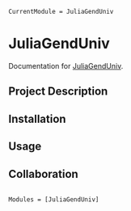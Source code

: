 ```@meta
CurrentModule = JuliaGendUniv
```

# JuliaGendUniv

Documentation for [JuliaGendUniv](https://university-gender-evolution.github.io/JuliaGendUniv.jl/).

## Project Description





## Installation 




## Usage





## Collaboration


```@index
```

```@autodocs
Modules = [JuliaGendUniv]
```


